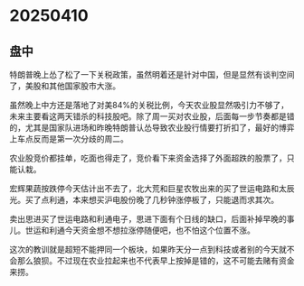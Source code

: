 # 20250410

## 盘中

特朗普晚上怂了松了一下关税政策，虽然明着还是针对中国，但是显然有谈判空间了，美股和其他国家股市大涨。

虽然晚上中方还是落地了对美84%的关税比例，今天农业股显然吸引力不够了，未来主要看这两天错杀的科技股吧。除了周一买对农业股，后面每一步节奏都是错的，尤其是国家队进场和昨晚特朗普认怂导致农业股行情要打折扣了，最好的博弈上车点反而是第一次分歧的周二。

农业股竞价都挂单，吃面也得走了，竞价看下来资金选择了外面超跌的股票了，只能认栽。

宏辉果蔬按跌停今天估计出不去了，北大荒和巨星农牧出来的买了世运电路和太辰光。买了点利通，本来想买沪电股份晚了几秒钟涨停板了，只能退而求其次。

卖出思进买了世运电路和利通电子，思进下面有个日线的缺口，后面补掉早晚的事儿。世运和利通今天资金想不想拉涨停随便吧，也不怕这个位置不涨。

这次的教训就是超短不能押同一个板块，如果昨天分一点到科技或者别的今天就不会那么狼狈。不过现在农业拉起来也不代表早上按掉是错的，这不可能去赌有资金来捞。
